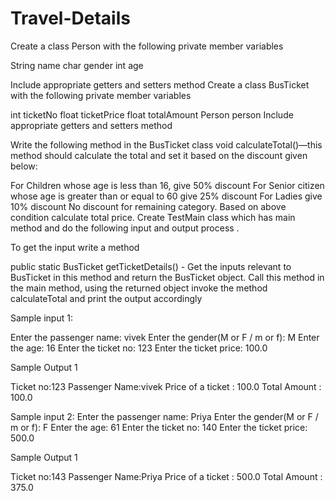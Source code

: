 # Travel-Details

Create a class Person with the following private member variables

String name
char gender
int age

Include appropriate getters and setters method 
Create a class BusTicket with the following private member variables

int ticketNo
float ticketPrice
float totalAmount
Person person
Include appropriate getters and setters method 

Write the following method in the BusTicket class
void calculateTotal()—this method should calculate the total and set it based on the discount given below:

For Children whose age is less than 16, give 50% discount
For Senior citizen whose age is greater than or equal to 60 give 25% discount
For Ladies give 10% discount
No discount for remaining category. 
Based on above condition calculate total price. 
Create TestMain class which has main method and do the following input and output process .

To get the input write a method

public static BusTicket getTicketDetails() - Get the inputs relevant to BusTicket in this method and return the BusTicket object.  Call this method in the main method, using the returned object invoke the method calculateTotal and print the output accordingly  

Sample input 1:

Enter the passenger name:
vivek
Enter the gender(M or F / m or f):
M
Enter the age:
16
Enter the ticket no:
123
Enter the ticket price:
100.0

Sample Output 1

Ticket no:123
Passenger Name:vivek
Price of a ticket : 100.0
Total Amount : 100.0

Sample input 2:
Enter the passenger name:
Priya
Enter the gender(M or F / m or f):
F
Enter the age:
61
Enter the ticket no:
140
Enter the ticket price:
500.0

Sample Output 1

Ticket no:143
Passenger Name:Priya
Price of a ticket : 500.0
Total Amount : 375.0
